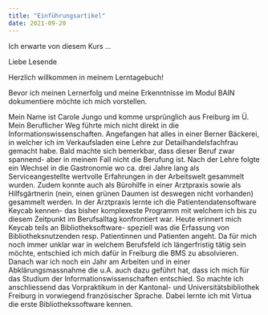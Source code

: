```yaml
---
title: "Einführungsartikel"
date: 2021-09-20
---
```


Ich erwarte von diesem Kurs ...

Liebe Lesende

Herzlich willkommen in meinem Lerntagebuch!

Bevor ich meinen Lernerfolg und meine Erkenntnisse im Modul BAIN dokumentiere möchte ich mich vorstellen.

Mein Name ist Carole Jungo und komme ursprünglich aus Freiburg im Ü. Mein Beruflicher Weg führte mich nicht direkt in die Informationswissenschaften. Angefangen hat alles in einer Berner Bäckerei, in welcher ich im Verkaufsladen eine Lehre zur Detailhandelsfachfrau gemacht habe. Bald machte sich bemerkbar, dass dieser Beruf zwar spannend- aber in meinem Fall nicht die Berufung ist. Nach der Lehre folgte ein Wechsel in die Gastronomie wo ca. drei Jahre lang als Serviceangestellte wertvolle Erfahrungen in der Arbeitswelt gesammelt wurden. Zudem konnte auch als Bürohilfe in einer Arztpraxis sowie als Hilfsgärtnerin (nein, einen grünen Daumen ist deswegen nicht vorhanden) gesammelt werden. In der Arztpraxis lernte ich die Patientendatensoftware Keycab kennen- das bisher komplexeste Programm mit welchem ich bis zu diesem Zeitpunkt im Berufsalltag konfrontiert war. Heute erinnert mich Keycab teils an Bibliotheksoftware- speziell was die Erfassung von Bibliotheksnutzenden resp. Patientinnen und Patienten angeht. Da für mich noch immer unklar war in welchem Berufsfeld ich längerfristig tätig sein möchte, entschied ich mich dafür in Freiburg die BMS zu absolvieren. Danach war ich noch ein Jahr am Arbeiten und in einer Abklärungsmassnahme die u.A. auch dazu geführt hat, dass ich mich für das Studium der Informationswissenschaften entschied. So machte ich anschliessend das Vorpraktikum in der Kantonal- und Universitätsbibliothek Freiburg in vorwiegend französischer Sprache. Dabei lernte ich mit Virtua die erste Bibliothekssoftware kennen.


